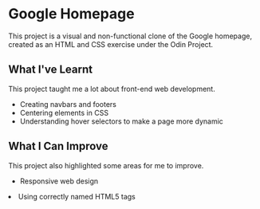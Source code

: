 <h1>Google Homepage</h1>
<p>This project is a visual and non-functional clone of the Google homepage, created as an HTML and CSS exercise under the Odin Project.</p>

<h2>What I've Learnt</h2>
<p>This project taught me a lot about front-end web development.</p>
<ul>
  <li>Creating navbars and footers</li>
  <li>Centering elements in CSS</li>
  <li>Understanding hover selectors to make a page more dynamic</li>
</ul>

<h2>What I Can Improve</h2>
<p>This project also highlighted some areas for me to improve.</p>
<ul>
  <li>Responsive web design</ul>
  <li>Using correctly named HTML5 tags</ul>
</ul>
